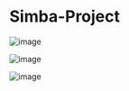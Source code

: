 # Simba-Project

![image](https://user-images.githubusercontent.com/94281852/174115362-755cd0d8-0fe4-41db-a9c7-5f6239528ffc.png)


![image](https://user-images.githubusercontent.com/94281852/174115518-be56634c-c260-4d38-9b28-83ff57fd3798.png)


![image](https://user-images.githubusercontent.com/94281852/174120779-bba8300c-54e2-44d7-ae80-17c54118df3b.png)
